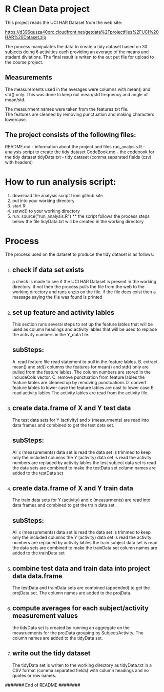 R Clean Data project
============================================

This project reads the UCI HAR Dataset from the web site:

  https://d396qusza40orc.cloudfront.net/getdata%2Fprojectfiles%2FUCI%20HAR%20Dataset.zip

The process manipulates the data to create a tidy dataset
based on 30 subjects doing 6 activities each providing an 
average of the means and stadard diviations.  The final
result is writen to the out put file for upload to the course project.

Measurements
----------------
The measurements used in the averages were columns with 
mean() and std() only.  This was done to keep out mean/std frequency
and angle of mean/std.

The measurment names were taken from the features.txt file.  
The features are cleaned by removing punctuation and making 
characters lowercase.


The project consists of the following files:
--------------------------------------------
README.md      - information about the project and files
run_analysis.R - analysis script to create the tidy dataset
CodeBook.md    - the codebook for the tidy dataset
tidyData.txt   - tidy dataset (comma separated fields (csv) with headers)


How to run analysis script:
============================================
1. download the analysis script from github site
2. put into your working directory
3. start R
4. setwd() to your working directory
5. run: source("run_analysis.R")
   ** the script follows the process steps below
   the file tidyData.txt will be created in the working directory



Process
============================================
The process used on the dataset to produce the tidy
dataset is as follows:

1. check if data set exists
   -------------------------
   a check is made to see if the UCI HAR Dataset is present in 
   the working directory.  if not then the process pulls the file
   from the web to the working directory and runs unzip on the file.
   if the file does exist then a message saying the file was found
   is printed


2. set up feature and activity lables
   -----------------------------------
   This section runs several steps to set up the feature lables
   that will be used as column headings and activity lables that
   will be used to replace the activity numbers in the Y_data file.

   subSteps:
   ------------
   A. read feature file
      read statement to pull in the feature lables.
   B. extract mean() and std() columns
      the features for mean() and std() only are pulled
      from the feature lables.  The column numbers are stored 
      in the includeCols vector.
   C. remove punctuation from feature lables
      the feature lables are cleaned up by removing punctuations
   D. convert feature lables to lower case
      the feature lables are cast to lower case
   E. read activity lables
      The activity lables are read from the activity file.


3. create data.frame of X and Y test data
   ---------------------------------------
   The test data sets for Y (activity) and x (measurments)
   are read into data frames and combined to get the test data set.
   
   subSteps:
   -------------
   All x (measurements) data set is read
   the data set is trimmed to keep only the included columns
   the Y (activity) data set is read
   the activity numbers are replaced by activity lables
   the test subject data set is read
   the data sets are combined to make the testData set
   column names are added to the testData set


4. create data.frame of X and Y train data
   ----------------------------------------
   The train data sets for Y (activity) and x (measurments)
   are read into data frames and combined to get the train data set.
   
   subSteps:
   -------------
   All x (measurements) data set is read
   the data set is trimmed to keep only the included columns
   the Y (activity) data set is read
   the activity numbers are replaced by activity lables
   the train subject data set is read
   the data sets are combined to make the trainData set
   column names are added to the trainData set


5. combine test data and train data into project data data.frame
   --------------------------------------------------------------
   The testData and trainData sets are combined (appended) to get
   the projData set.  The column names are added to the projData.
 

6. compute averages for each subject/activity measurement values
   -------------------------------------------------------------
   the tidyData set is created by running an aggregate on the 
   measruements for the projData grouping by Subject/Activity.
   The column names are added to the tidyData set.

7. write out the tidy dataset
   --------------------------
   The tidyData set is writen to the working directory as tidyData.txt
   in a CSV format (comma separated fields) with column headings 
   and no quotes or row names.

####### End of README ########